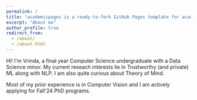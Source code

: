 ```yaml
---
permalink: /
title: "academicpages is a ready-to-fork GitHub Pages template for academic personal websites"
excerpt: "About me"
author_profile: true
redirect_from: 
  - /about/
  - /about.html
---
```


Hi! I'm Vrinda, a final year Computer Science undergraduate with a Data Science minor. My current reseach interests lie in Trustworthy (and private) ML along with NLP. I am also quite curious about Theory of Mind. 

Most of my prior experience is in Computer Vision and I am actively applying for Fall'24 PhD programs.
